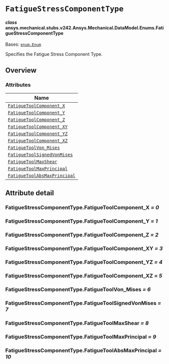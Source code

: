 # `FatigueStressComponentType`



#### *class* ansys.mechanical.stubs.v242.Ansys.Mechanical.DataModel.Enums.FatigueStressComponentType

Bases: [`enum.Enum`](https://docs.python.org/3/library/enum.html#enum.Enum)

Specifies the Fatigue Stress Component Type.

<!-- !! processed by numpydoc !! -->

<a id="overview"></a>

## Overview

### Attributes

| Name |
| ---------------------------------------------------------------------------------------- |
| [`FatigueToolComponent_X`](#FatigueStressComponentType.FatigueToolComponent_X) |
| [`FatigueToolComponent_Y`](#FatigueStressComponentType.FatigueToolComponent_Y) |
| [`FatigueToolComponent_Z`](#FatigueStressComponentType.FatigueToolComponent_Z) |
| [`FatigueToolComponent_XY`](#FatigueStressComponentType.FatigueToolComponent_XY) |
| [`FatigueToolComponent_YZ`](#FatigueStressComponentType.FatigueToolComponent_YZ) |
| [`FatigueToolComponent_XZ`](#FatigueStressComponentType.FatigueToolComponent_XZ) |
| [`FatigueToolVon_Mises`](#FatigueStressComponentType.FatigueToolVon_Mises) |
| [`FatigueToolSignedVonMises`](#FatigueStressComponentType.FatigueToolSignedVonMises) |
| [`FatigueToolMaxShear`](#FatigueStressComponentType.FatigueToolMaxShear) |
| [`FatigueToolMaxPrincipal`](#FatigueStressComponentType.FatigueToolMaxPrincipal) |
| [`FatigueToolAbsMaxPrincipal`](#FatigueStressComponentType.FatigueToolAbsMaxPrincipal) |

<a id="attribute-detail"></a>

## Attribute detail

<a id="FatigueStressComponentType.FatigueToolComponent_X"></a>

### FatigueStressComponentType.FatigueToolComponent_X *= 0*

<a id="FatigueStressComponentType.FatigueToolComponent_Y"></a>

### FatigueStressComponentType.FatigueToolComponent_Y *= 1*

<a id="FatigueStressComponentType.FatigueToolComponent_Z"></a>

### FatigueStressComponentType.FatigueToolComponent_Z *= 2*

<a id="FatigueStressComponentType.FatigueToolComponent_XY"></a>

### FatigueStressComponentType.FatigueToolComponent_XY *= 3*

<a id="FatigueStressComponentType.FatigueToolComponent_YZ"></a>

### FatigueStressComponentType.FatigueToolComponent_YZ *= 4*

<a id="FatigueStressComponentType.FatigueToolComponent_XZ"></a>

### FatigueStressComponentType.FatigueToolComponent_XZ *= 5*

<a id="FatigueStressComponentType.FatigueToolVon_Mises"></a>

### FatigueStressComponentType.FatigueToolVon_Mises *= 6*

<a id="FatigueStressComponentType.FatigueToolSignedVonMises"></a>

### FatigueStressComponentType.FatigueToolSignedVonMises *= 7*

<a id="FatigueStressComponentType.FatigueToolMaxShear"></a>

### FatigueStressComponentType.FatigueToolMaxShear *= 8*

<a id="FatigueStressComponentType.FatigueToolMaxPrincipal"></a>

### FatigueStressComponentType.FatigueToolMaxPrincipal *= 9*

<a id="FatigueStressComponentType.FatigueToolAbsMaxPrincipal"></a>

### FatigueStressComponentType.FatigueToolAbsMaxPrincipal *= 10*



